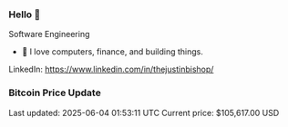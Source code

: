 ### Hello 🤙  

Software Engineering

- 🔭 I love computers, finance, and building things.
  
LinkedIn: https://www.linkedin.com/in/thejustinbishop/  

















































































































































































































































































































































































































































































































































































































































### Bitcoin Price Update
Last updated: 2025-06-04 01:53:11 UTC
Current price: $105,617.00 USD
